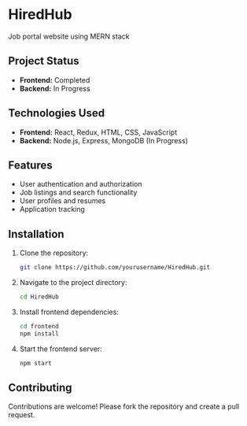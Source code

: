 # HiredHub
Job portal website using MERN stack
## Project Status
- **Frontend:** Completed
- **Backend:** In Progress

## Technologies Used
- **Frontend:** React, Redux, HTML, CSS, JavaScript
- **Backend:** Node.js, Express, MongoDB (In Progress)

## Features
- User authentication and authorization
- Job listings and search functionality
- User profiles and resumes
- Application tracking

## Installation
1. Clone the repository:
    ```bash
    git clone https://github.com/yourusername/HiredHub.git
    ```
2. Navigate to the project directory:
    ```bash
    cd HiredHub
    ```
3. Install frontend dependencies:
    ```bash
    cd frontend
    npm install
    ```
4. Start the frontend server:
    ```bash
    npm start
    ```

## Contributing
Contributions are welcome! Please fork the repository and create a pull request.


